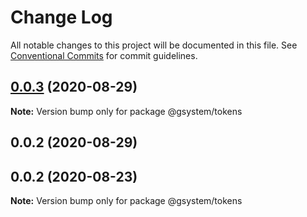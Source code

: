 # Change Log

All notable changes to this project will be documented in this file.
See [Conventional Commits](https://conventionalcommits.org) for commit guidelines.

## [0.0.3](https://github.com/gstudioapp/gsystem/compare/@gsystem/tokens@0.0.2...@gsystem/tokens@0.0.3) (2020-08-29)

**Note:** Version bump only for package @gsystem/tokens





## 0.0.2 (2020-08-29)



## 0.0.2 (2020-08-23)

**Note:** Version bump only for package @gsystem/tokens
